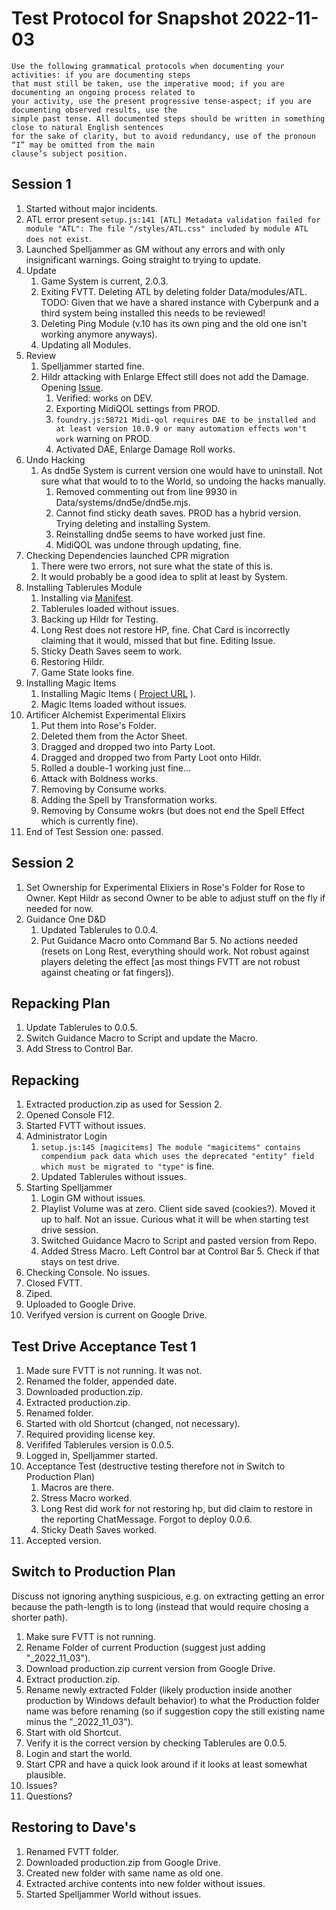 # Test Protocol for Snapshot 2022-11-03

```
Use the following grammatical protocols when documenting your activities: if you are documenting steps
that must still be taken, use the imperative mood; if you are documenting an ongoing process related to 
your activity, use the present progressive tense-aspect; if you are documenting observed results, use the 
simple past tense. All documented steps should be written in something close to natural English sentences 
for the sake of clarity, but to avoid redundancy, use of the pronoun “I” may be omitted from the main 
clause’s subject position.
```

## Session 1

1. Started without major incidents.
1. ATL error present `setup.js:141 [ATL] Metadata validation failed for module "ATL": The file "/styles/ATL.css" included by module ATL does not exist`.
1. Launched Spelljammer as GM without any errors and with only insignificant warnings. Going straight to trying to update.
1. Update
    1. Game System is current, 2.0.3.
    1. Exiting FVTT. Deleting ATL by deleting folder Data/modules/ATL. TODO: Given that we have a shared instance with Cyberpunk and a third system being installed this needs to be reviewed!
    1. Deleting Ping Module (v.10 has its own ping and the old one isn't working anymore anyways).
    1. Updating all Modules.
1. Review
    1. Spelljammer started fine.
    1. Hildr attacking with Enlarge Effect still does not add the Damage. Opening [Issue](https://github.com/itteerde/fvttconfig/issues/23).
        1. Verified: works on DEV.
        1. Exporting MidiQOL settings from PROD.
        1. `foundry.js:58721 Midi-qol requires DAE to be installed and at least version 10.0.9 or many automation effects won't work` warning on PROD.
        1. Activated DAE, Enlarge Damage Roll works.
1. Undo Hacking
    1. As dnd5e System is current version one would have to uninstall. Not sure what that would to to the World, so undoing the hacks manually.
        1. Removed commenting out from line 9930 in Data/systems/dnd5e/dnd5e.mjs.
        1. Cannot find sticky death saves. PROD has a hybrid version. Trying deleting and installing System.
        1. Reinstalling dnd5e seems to have worked just fine.
        1. MidiQOL was undone through updating, fine.
1. Checking Dependencies launched CPR migration
    1. There were two errors, not sure what the state of this is.
    1. It would probably be a good idea to split at least by System.
1. Installing Tablerules Module
    1. Installing via [Manifest](https://raw.githubusercontent.com/itteerde/fvttconfig/main/modules/dnd-tablerules/module.json).
    1. Tablerules loaded without issues.
    1. Backing up Hildr for Testing.
    1. Long Rest does not restore HP, fine. Chat Card is incorrectly claiming that it would, missed that but fine. Editing Issue.
    1. Sticky Death Saves seem to work.
    1. Restoring Hildr.
    1. Game State looks fine.
1. Installing Magic Items
    1. Installing Magic Items ( [Project URL](https://gitlab.com/riccisi/foundryvtt-magic-items) ).
    1. Magic Items loaded without issues.
1. Artificer Alchemist Experimental Elixirs
    1. Put them into Rose's Folder.
    1. Deleted them from the Actor Sheet.
    1. Dragged and dropped two into Party Loot.
    1. Dragged and dropped two from Party Loot onto Hildr.
    1. Rolled a double-1 working just fine...
    1. Attack with Boldness works.
    1. Removing by Consume works.
    1. Adding the Spell by Transformation works.
    1. Removing by Consume wokrs (but does not end the Spell Effect which is currently fine).
1. End of Test Session one: passed.


## Session 2

1. Set Ownership for Experimental Elixiers in Rose's Folder for Rose to Owner. Kept Hildr as second Owner to be able to adjust stuff on the fly if needed for now.
1. Guidance One D&D
    1. Updated Tablerules to 0.0.4.
    1. Put Guidance Macro onto Command Bar 5. No actions needed (resets on Long Rest, everything should work. Not robust against players deleting the effect [as most things FVTT are not robust against cheating or fat fingers]).


## Repacking Plan

1. Update Tablerules to 0.0.5.
1. Switch Guidance Macro to Script and update the Macro.
1. Add Stress to Control Bar.


## Repacking

1. Extracted production.zip as used for Session 2.
1. Opened Console F12.
1. Started FVTT without issues.
1. Administrator Login
    1. `setup.js:145 [magicitems] The module "magicitems" contains compendium pack data which uses the deprecated "entity" field which must be migrated to "type"` is fine.
    1. Updated Tablerules without issues.
1. Starting Spelljammer
    1. Login GM without issues.
    1. Playlist Volume was at zero. Client side saved (cookies?). Moved it up to half. Not an issue. Curious what it will be when starting test drive session.
    1. Switched Guidance Macro to Script and pasted version from Repo.
    1. Added Stress Macro. Left Control bar at Control Bar 5. Check if that stays on test drive.
1. Checking Console. No issues.
1. Closed FVTT.
1. Ziped.
1. Uploaded to Google Drive.
1. Verifyed version is current on Google Drive.


## Test Drive Acceptance Test 1

1. Made sure FVTT is not running. It was not.
1. Renamed the folder, appended date.
1. Downloaded production.zip.
1. Extracted production.zip.
1. Renamed folder.
1. Started with old Shortcut (changed, not necessary).
1. Required providing license key.
1. Verififed Tablerules version is 0.0.5.
1. Logged in, Spelljammer started.
1. Acceptance Test (destructive testing therefore not in Switch to Production Plan)
    1. Macros are there.
    1. Stress Macro worked.
    1. Long Rest did work for not restoring hp, but did claim to restore in the reporting ChatMessage. Forgot to deploy 0.0.6.
    1. Sticky Death Saves worked.
1. Accepted version.


## Switch to Production Plan

Discuss not ignoring anything suspicious, e.g. on extracting getting an error because the path-length is to long (instead that would require chosing a shorter path).

1. Make sure FVTT is not running.
1. Rename Folder of current Production (suggest just adding "_2022_11_03").
1. Download production.zip current version from Google Drive.
1. Extract production.zip.
1. Rename newly extracted Folder (likely production inside another production by Windows default behavior) to what the Production folder name was before renaming (so if suggestion copy the still existing name minus the "_2022_11_03").
1. Start with old Shortcut.
1. Verify it is the correct version by checking Tablerules are 0.0.5.
1. Login and start the world.
1. Start CPR and have a quick look around if it looks at least somewhat plausible.
1. Issues?
1. Questions?

## Restoring to Dave's

1. Renamed FVTT folder.
1. Downloaded production.zip from Google Drive.
1. Created new folder with same name as old one.
1. Extracted archive contents into new folder without issues.
1. Started Spelljammer World without issues.